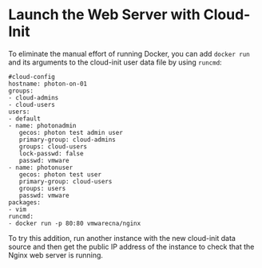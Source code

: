 # Launch the Web Server with Cloud-Init

To eliminate the manual effort of running Docker, you can add `docker run` and its arguments to the cloud-init user data file by using `runcmd`: 

	#cloud-config
	hostname: photon-on-01
	groups:
	- cloud-admins
	- cloud-users
	users:
	- default
	- name: photonadmin
	   gecos: photon test admin user
	   primary-group: cloud-admins
	   groups: cloud-users
	   lock-passwd: false
	   passwd: vmware
	- name: photonuser
	   gecos: photon test user
	   primary-group: cloud-users
	   groups: users
	   passwd: vmware
	packages:
	- vim
	runcmd:
	- docker run -p 80:80 vmwarecna/nginx

To try this addition, run another instance with the new cloud-init data source and then get the public IP address of the instance to check that the Nginx web server is running. 